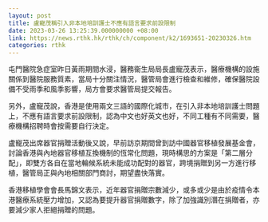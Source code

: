 ```yaml
---
layout: post
title: 盧寵茂稱引入非本地培訓護士不應有語言要求前設限制
date: 2023-03-26 13:25:39.000000000 +08:00
link: https://news.rthk.hk/rthk/ch/component/k2/1693651-20230326.htm
categories: rthk
---
```


屯門醫院急症室昨日黃雨期間水浸，醫務衞生局局長盧寵茂表示，醫療機構的設施關係到醫院服務質素，當局十分關注情況，醫管局會進行檢查和維修，確保醫院設備不受雨季和風季影響，局方會要求醫管局提交報告。

另外，盧寵茂說，香港是使用兩文三語的國際化城市，在引入非本地培訓護士問題上，不應有語言要求前設限制，認為中文也好英文也好，不同工種有不同需要，醫療機構招聘時會按需要自行決定。

盧寵茂出席器官捐贈活動後又說，早前訪京期間曾到訪中國器官移植發展基金會，討論香港與內地器官移植互換機制的恆常化問題，現時構思的方案是「第二層分配」，即雙方各自在當地輪候系統未能成功配對的器官，跨境捐贈到另一方進行移植，醫管局正與內地相關部門商討，期望盡快落實。

香港移植學會會長馬錦文表示，近年器官捐贈宗數減少，或多或少是由於疫情令本港醫療系統壓力增加，又認為要提升器官捐贈數字，除了加強識別潛在捐贈者，亦要減少家人拒絕捐贈的問題。
